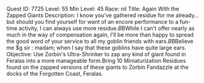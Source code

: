 Quest ID: 7725
Level: 55
Min Level: 45
Race: nil
Title: Again With the Zapped Giants
Description: I know you've gathered residue for me already... but should you find yourself for want of an encore performance to a fun-time activity, I can always use more residue.$B$BWhile I can't offer nearly as much in the way of compensation again, I'll be more than happy to spread the good word of your service to all my goblin friends with ears.$B$BBelieve me $g sir : madam; when I say that these goblins have quite large ears.
Objective: Use Zorbin's Ultra-Shrinker to zap any kind of giant found in Feralas into a more manageable form.Bring 10 Miniaturization Residues found on the zapped versions of these giants to Zorbin Fandazzle at the docks of the Forgotten Coast, Feralas.
